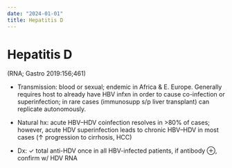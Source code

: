 ```yaml
---
date: "2024-01-01"
title: Hepatitis D
---
```


# Hepatitis D

(RNA; Gastro 2019:156;461)

* Transmission: blood or sexual; endemic in Africa & E. Europe. Generally requires host to already have HBV infxn in order to cause co-infection or superinfection; in rare cases (immunosupp s/p liver transplant) can replicate autonomously.

* Natural hx: acute HBV–HDV coinfection resolves in >80% of cases; however, acute HDV superinfection leads to chronic HBV–HDV in most cases (↑ progression to cirrhosis, HCC)

* Dx: ✓ total anti-HDV once in all HBV-infected patients, if antibody ⊕, confirm w/ HDV RNA
